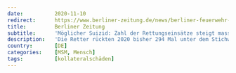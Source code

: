 ```yaml
---
date:          2020-11-10
redirect:      https://www.berliner-zeitung.de/news/berliner-feuerwehr-zahl-der-einsaetze-wegen-moeglichem-suiziden-steigt-massiv-an-li.117723
title:         Berliner Zeitung
subtitle:      'Möglicher Suizid: Zahl der Rettungseinsätze steigt massiv an'
description:   'Die Retter rückten 2020 bisher 294 Mal unter dem Stichwort „Beinahe Strangulierung/ Erhängen“ aus. Im Vorjahr gab es drei vergleichbare Einsätze, 2018 sieben.'
country:       [DE]
categories:    [MSM, Mensch]
tags:          [kollateralschäden]
---
```

